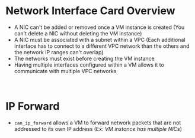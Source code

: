 # Network Interface Card Overview

* A NIC can't be added or removed once a VM instance is created (You can't delete a NIC without deleting the VM instance)
* A NIC must be associated with a subnet within a VPC (Each additional interface has to connect to a different VPC network than the others and the network IP ranges can't overlap)
* The networks must exist before creating the VM instance
* Having multiple interfaces configured within a VM allows it to communicate with multiple VPC networks

<br>

# IP Forward

* `can_ip_forward` allows a VM to forward network packets that are not addressed to its own IP address (Ex: *VM instance has multiple NICs*)